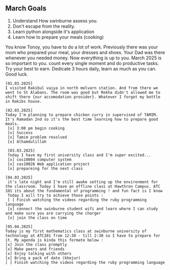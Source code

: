 ## March Goals 
1. Understand How swinburne assess you. 
2. Don't escape from the reality. 
3. Learn python alongside it's application
4. Learn how to prepare your meals (cooking)


You know Tonoy, you have to do a lot of work. Previously there was your mom who prepared your meal, your dresses and shoes. Your Dad was there whenever you needed money. Now everything is up to you. March 2025 is so important to you. count every single moment and do productive tasks. Try your best to earn. Dedicate 3 hours daily, learn as much as you can. Good luck.
```
[01.03.2025]
I visited Rakibul vaiya in north melvarn station. And from there we went to St Alabans. The room was good but Rekha didn't allowed me to shift there {our accomodation provider}. Whatever I forgot my bottle in Rakibs house. 

[02.03.2025]
Today I'm planning to prepare chicken curry in supervised of TAMIM. It's Ramadan 2nd so it's the best time learning how to prepare good meals. 
 [x] 3:00 pm begin cooking
 [x] Success 
 [x] Tamim problem resolved
 [x] Alhamdulillah

 [03.03.2025]
 Today I have my first university class and I'm super excited...
 [x] cos10004 computer system
 [x] cos10026 Web application project
 [x] prepareing for the next class 

[04.03.2025]
 it's late night and I'm still awake setting up the environment for the classroom. Today I have an offline class at Hawthron Campus. ATC 101 its about the fundamental of programming ! and fun fact is I know 
 Today I will try to achieve those points :
 [ ] Finish watching the videos regarding the ruby programming language 
 [x] connect the swinburne student wifi and learn where I can study and make sure you are carrying the charger  
 [x] join the class on time 

[05.04.2025]
Today is my first mathematics class at swinburne university of technology at ATC101 from 12:30 - till 2:30 so I have to prepare for it. My agenda is kinda this formate below :
[x] Join the class promptly 
[x] Make peers and friends
[x] Enjoy talking with others
[x] Bring a pack of date (khejur)
[ ] Finish watching the videos regarding the ruby programming language 
```